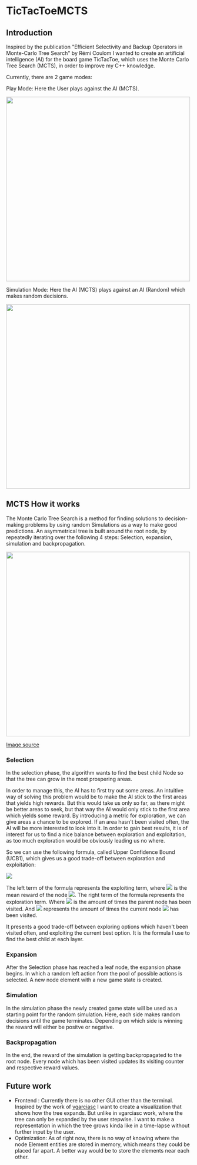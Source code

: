 # TicTacToeMCTS
## Introduction
Inspired by the publication "Efficient Selectivity and Backup Operators in Monte-Carlo Tree Search" by Rémi Coulom I wanted to create an artificial intelligence (AI) for the board game TicTacToe, which uses the Monte Carlo Tree Search (MCTS), in order to improve my C++ knowledge.

Currently, there are 2 game modes: 

Play Mode: Here the User plays against the AI (MCTS).

<img src="https://user-images.githubusercontent.com/105277072/172359594-08e425ba-c38f-4314-8cdc-d9dd40e9f91b.PNG" width="500">

Simulation Mode: Here the AI (MCTS) plays against an AI (Random) which makes random decisions.

<img src="https://user-images.githubusercontent.com/105277072/172371164-f31c58a1-cb6b-45b3-a6a2-6c5d200e1d1b.PNG" width="500">

## MCTS How it works
The Monte Carlo Tree Search is a method for finding solutions to decision-making problems by using random Simulations as a way to make good predictions. An asymmetrical tree is built around the root node, by repeatedly iterating over the following 4 steps: Selection, expansion, simulation and backpropagation.  

<img src="https://i.stack.imgur.com/DsSXt.png" width="500">

[Image source](https://i.stack.imgur.com/DsSXt.png)

### Selection
In the selection phase, the algorithm wants to find the best child Node so that the tree can grow in the most prospering areas.

In order to manage this, the AI has to first try out some areas. An intuitive way of solving this problem would be to make the AI stick to the first areas that yields high rewards. But this would take us only so far, as there might be better areas to seek, but that way the AI would only stick to the first area which yields some reward. By introducing a metric for exploration, we can give areas a chance to be explored. If an area hasn't been visited often, the AI will be more interested to look into it. In order to gain best results, it is of interest for us to find a nice balance between exploration and exploitation, as too much exploration would be obviously leading us no where.

So we can use the following formula, called Upper Confidence Bound (UCB1), which gives us a good trade-off between exploration and exploitation:

<img src="https://latex.codecogs.com/svg.image?\bg{white}\text{UCB1}=\overline{X}_{j}&space;&plus;&space;\sqrt{\frac{2\ln(n)}{n_{j}}}"> 

The left term of the formula represents the exploiting term, where <img src="https://latex.codecogs.com/svg.image?\bg{white}\overline{X}_{j}"> is the mean reward of the node <img src="https://latex.codecogs.com/svg.image?\bg{white}\j">. The right term of the formula represents the exploration term. Where  <img src="https://latex.codecogs.com/svg.image?\bg{white}\n&space;"> is the amount of times the parent node has been visited. And <img src="https://latex.codecogs.com/svg.image?\bg{white}\n_{j}"> represents the amount of times the current node <img src="https://latex.codecogs.com/svg.image?\bg{white}\j"> has been visited.

It presents a good trade-off between exploring options which haven't been visited often, and exploiting the current best option. It is the formula I use to find the best child at each layer.


### Expansion
After the Selection phase has reached a leaf node, the expansion phase begins. In which a random left action from the pool of possible actions is selected. A new node element with a new game state is created.

### Simulation
In the simulation phase the newly created game state will be used as a starting point for the random simulation. Here, each side makes random decisions until the game terminates. Depending on which side is winning the reward will either be positve or negative. 


### Backpropagation
In the end, the reward of the simulation is getting backpropagated to the root node. Every node which has been visited updates its visiting counter and respective reward values.

## Future work

- Frontend :    Currently there is no other GUI other than the terminal. Inspired by the work of [vgarciasc](https://github.com/vgarciasc/mcts-viz) I want to create a visualization that shows how the tree expands. But unlike in vgarciasc work, where the tree can only be expanded by the user stepwise.  I want to make a representation in which the tree grows kinda like in a time-lapse without further input by the user. 
- Optimization: As of right now, there is no way of knowing where the node Element entities are stored in memory, which means they could be placed far apart. A better way would be to store the elements near each other.
